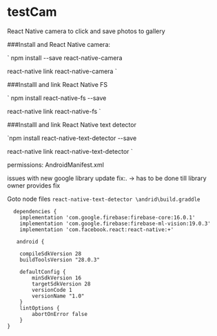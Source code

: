 # testCam
React Native camera to click and save photos to gallery



###Install and React Native camera:

 ` npm install --save react-native-camera

  react-native link react-native-camera `

###Installl and link React Native FS

  ` npm install react-native-fs --save

  react-native link react-native-fs `

###Installl and link React Native text detector

`npm install react-native-text-detector --save

react-native link react-native-text-detector `

permissions: AndroidManifest.xml

issues with new google library update fix:. -> has to be done till library owner provides fix

Goto node files ` react-native-text-detector \andrid\build.graddle `

``` 
  dependencies {
    implementation 'com.google.firebase:firebase-core:16.0.1'
    implementation 'com.google.firebase:firebase-ml-vision:19.0.3'
    implementation 'com.facebook.react:react-native:+'

   android {
   
    compileSdkVersion 28
    buildToolsVersion "28.0.3"

    defaultConfig {
        minSdkVersion 16
        targetSdkVersion 28
        versionCode 1
        versionName "1.0"
    }
    lintOptions {
        abortOnError false
    }
} 

```